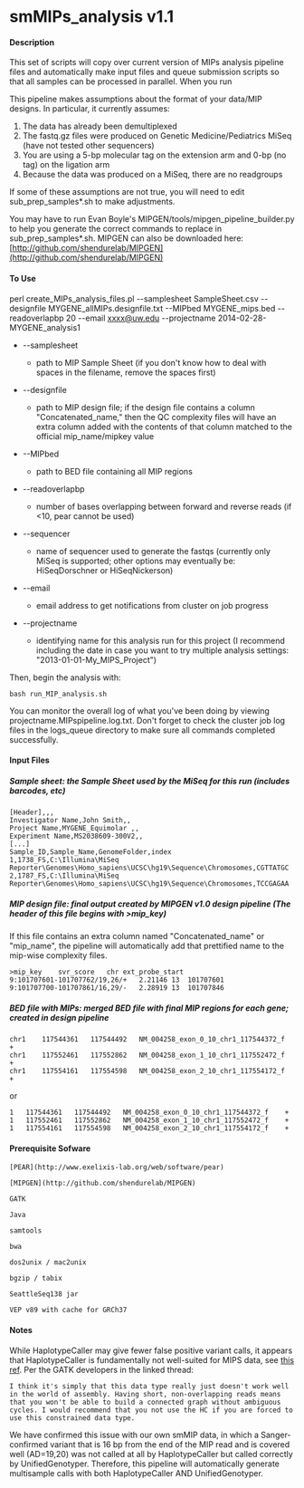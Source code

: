 smMIPs_analysis v1.1
===============
#### Description

This set of scripts will copy over current version of MIPs analysis pipeline files and automatically make input files and queue submission scripts so that all samples can be processed in parallel.  When you run

This pipeline makes assumptions about the format of your data/MIP designs.  In particular, it currently assumes:

1. The data has already been demultiplexed
2. The fastq.gz files were produced on Genetic Medicine/Pediatrics MiSeq (have not tested other sequencers)
3. You are using a 5-bp molecular tag on the extension arm and 0-bp (no tag) on the ligation arm
4. Because the data was produced on a MiSeq, there are no readgroups

If some of these assumptions are not true, you will need to edit sub_prep_samples*.sh to make adjustments.

You may have to run Evan Boyle's MIPGEN/tools/mipgen_pipeline_builder.py to help you generate the correct commands to replace in sub_prep_samples*.sh.  MIPGEN can also be downloaded here: [http://github.com/shendurelab/MIPGEN](http://github.com/shendurelab/MIPGEN)


#### To Use

perl create_MIPs_analysis_files.pl --samplesheet SampleSheet.csv --designfile MYGENE_allMIPs.designfile.txt --MIPbed MYGENE_mips.bed --readoverlapbp 20 --email xxxx@uw.edu --projectname 2014-02-28-MYGENE_analysis1

* --samplesheet
	* path to MIP Sample Sheet (if you don't know how to deal with spaces in the filename, remove the spaces first)
* --designfile
	* path to MIP design file; if the design file contains a column "Concatenated_name," then the QC complexity files will have an extra column added with the contents of that column matched to the official mip_name/mipkey value
* --MIPbed
	* path to BED file containing all MIP regions
* --readoverlapbp
	* number of bases overlapping between forward and reverse reads (if <10, pear cannot be used)
* --sequencer
	* name of sequencer used to generate the fastqs (currently only MiSeq is supported; other options may eventually be: HiSeqDorschner or HiSeqNickerson)
* --email
	* email address to get notifications from cluster on job progress

* --projectname
	* identifying name for this analysis run for this project (I recommend including the date in case you want to try multiple analysis settings: "2013-01-01-My_MIPS_Project")


Then, begin the analysis with:

	bash run_MIP_analysis.sh


You can monitor the overall log of what you've been doing by viewing projectname.MIPspipeline.log.txt.  Don't forget to check the cluster job log files in the logs_queue directory to make sure all commands completed successfully.

#### Input Files
##### Sample sheet: the Sample Sheet used by the MiSeq for this run (includes barcodes, etc)

	[Header],,,
	Investigator Name,John Smith,,
	Project Name,MYGENE_Equimolar ,,
	Experiment Name,MS2038609-300V2,,
	[...]
	Sample_ID,Sample_Name,GenomeFolder,index
	1,1738_FS,C:\Illumina\MiSeq Reporter\Genomes\Homo_sapiens\UCSC\hg19\Sequence\Chromosomes,CGTTATGC
	2,1787_FS,C:\Illumina\MiSeq Reporter\Genomes\Homo_sapiens\UCSC\hg19\Sequence\Chromosomes,TCCGAGAA


##### MIP design file: final output created by MIPGEN v1.0 design pipeline (The header of this file begins with >mip_key)
If this file contains an extra column named "Concatenated_name" or "mip_name", the pipeline will automatically add that prettified name to the mip-wise complexity files.

	>mip_key	svr_score	chr	ext_probe_start
	9:101707601-101707762/19,26/+	2.21146	13	101707601
	9:101707700-101707861/16,29/-	2.28919	13	101707846


##### BED file with MIPs: merged BED file with final MIP regions for each gene; created in design pipeline

	chr1	117544361	117544492	NM_004258_exon_0_10_chr1_117544372_f	+
	chr1	117552461	117552862	NM_004258_exon_1_10_chr1_117552472_f	+
	chr1	117554161	117554598	NM_004258_exon_2_10_chr1_117554172_f	+

or

	1	117544361	117544492	NM_004258_exon_0_10_chr1_117544372_f	+
	1	117552461	117552862	NM_004258_exon_1_10_chr1_117552472_f	+
	1	117554161	117554598	NM_004258_exon_2_10_chr1_117554172_f	+

#### Prerequisite Sofware

	[PEAR](http://www.exelixis-lab.org/web/software/pear)

	[MIPGEN](http://github.com/shendurelab/MIPGEN)

	GATK

	Java

	samtools

	bwa

	dos2unix / mac2unix

	bgzip / tabix

	SeattleSeq138 jar

	VEP v89 with cache for GRCh37


#### Notes

While HaplotypeCaller may give fewer false positive variant calls, it appears that HaplotypeCaller is fundamentally not well-suited for MIPS data, see [this ref](http://gatkforums.broadinstitute.org/discussion/3499/haplotypecaller-doesn-t-call-true-variants-which-are-located-on-the-outside-of-duplicated-reads).  Per the GATK developers in the linked thread:

	I think it's simply that this data type really just doesn't work well in the world of assembly. Having short, non-overlapping reads means that you won't be able to build a connected graph without ambiguous cycles. I would recommend that you not use the HC if you are forced to use this constrained data type.

We have confirmed this issue with our own smMIP data, in which a Sanger-confirmed variant that is 16 bp from the end of the MIP read and is covered well (AD=19,20) was not called at all by HaplotypeCaller but called correctly by UnifiedGenotyper.  Therefore, this pipeline will automatically generate multisample calls with both HaplotypeCaller AND UnifiedGenotyper.
